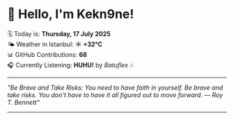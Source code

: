 # 👋 Hello, I'm Kekn9ne!

🗓️ Today is: **Thursday, 17 July 2025**  
🌤️ Weather in Istanbul: **☀️   +32°C**  
📊 GitHub Contributions: **68**  
🎧 Currently Listening: **HUHU!** by *Batuflex* 🎶

---

_"Be Brave and Take Risks: You need to have faith in yourself. Be brave and take risks. You don't have to have it all figured out to move forward. — *Roy T. Bennett*"_

---
